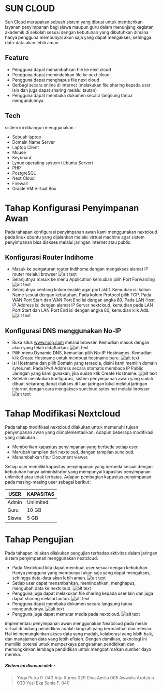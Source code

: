 # SUN CLOUD
Sun Cloud merupakan sebuah sistem yang dibuat untuk memberikan layanan penyimpanan bagi siswa maupun guru dalam menunjang kegiatan akademik di sekolah sesuai dengan kebutuhan yang dibutuhkan dimana hanya pengguna mempunyai akun saja yang dapat mengakses, sehingga data-data akan lebih aman.

## Feature

- Pengguna dapat menambahkan file ke next cloud
- Pengguna dapat memindahkan file ke next cloud 
- Pengguna dapat menghapus file next cloud 
- Berbagi secara online di internet (melakukan file sharing kepada user lain dan juga dapat sharing melalui tautan)
- Pengguna dapat membuka dokumen secara langsung tanpa mengunduhnya.



## Tech
sistem ini dibangun menggunakan : 
- Sebuah laptop
- Domain Name Server 
- Laptop Client 
- Mouse 
- Keyboard 
- Lynux operating system (Ubuntu Server) 
- PHP 
-  PostgreSQL  
-  Next Cloud
-  Firewall
-   Oracle VM Virtual Box


# Tahap Konfigurasi Penyimpanan Awan
Pada tahapan konfigurasi penyimpanan awan kami menggunakan nextcloud pada linux ubuntu yang dijalankan melalui virtual machine agar sistem penyimpanan bisa diakses melalui jaringan internet atau public.

## Konfigurasi Router Indihome 

- Masuk ke pengaturan router Indihome dengan mengakses alamat IP router melalui browser
![alt text](https://github.com/Dinaamilia/Sun-Cloud/blob/main/konfig%20router%201.png?raw=true)
- Selanjutnya masuk ke menu Application kemudian pilih Port Forwarding 
![alt text](https://github.com/Dinaamilia/Sun-Cloud/blob/main/konfig%20router%202.png?raw=true)
- Selanjutnya centang kolom enable agar port aktif. Kemudian isi kolom Name sesuai dengan kebutuhan, Pada kolom Protocol pilih TCP. Pada WAN Port Start dan WAN Port End isi dengan angka 80. Pada LAN Host IP Address isi dengan alamat IP Server nextcloud, kemudian pada LAN Port Start dan LAN Port End isi dengan angka 80, kemudian klik Add.
![alt text](https://github.com/Dinaamilia/Sun-Cloud/blob/main/konfig%20router%203.png?raw=true)
## Konfigurasi DNS menggunakan No-IP
- Buka situs www.noip.com melalui browser. Kemudian masuk dengan akun yang telah didaftarkan.
![alt text](https://github.com/Dinaamilia/Sun-Cloud/blob/main/konfig%20DNS%201.png?raw=true)
- Pilih menu Dynamic DNS, kemudian pilih No-IP Hostnames. Kemudian klik Create Hostname untuk membuat hostname baru.
![alt text](https://github.com/Dinaamilia/Sun-Cloud/blob/main/konfig%20DNS%202.png?raw=true)
- Isi Hostname dan pilih Domain yang tersedia, disini kami memilih domain sytes.net. Pada IPv4 Address secara otomatis membaca IP Public Jaringan yang kami gunakan, jika sudah klik Create Hostname.
![alt text](https://github.com/Dinaamilia/Sun-Cloud/blob/main/konfig%20DNS%203.png?raw=true)
- Setelah melakukan konfigurasi, sistem penyimpanan awan yang sudah dibuat sekarang dapat diakses di luar jaringan lokal melalui jaringan internet dengan cara mengakses suncloud.sytes.net melalui browser. 
![alt text](https://github.com/Dinaamilia/Sun-Cloud/blob/main/konfig%20DNS%204.png?raw=true)

# Tahap Modifikasi Nextcloud
Pada tahap modifikasi nextcloud dilakukan untuk memenuhi tujuan penyimpanan awan yang diimplementasikan. Adapun beberapa modifikasi yang dilakukan : 
- Memberikan kapasitas penyimpanan yang berbeda setiap user.
- Merubah tampilan dari nextcloud, dengan tampilan suncloud.
- Menambahkan fitur Document viewer.

Setiap user memiliki kapasitas penyimpanan yang berbeda sesuai dengan kebutuhan hanya administrator yang mempunyai kapasitas penyimpanan unlimited atau tidak terbatas. Adapun pembagian kapasitas penyimpanan pada masing-masing user sebagai berikut : 

| USER | KAPASITAS |
| ------ | ------ |
| Admin | Unlimited |
| Guru | 10 GB |
| Siswa | 5 GB |

# Tahap Pengujian
Pada tahapan ini akan dilakukan pengujian terhadap aktivitas dalam jaringan sistem penyimpanan menggunakan nextcloud. 

- Pada Nextcloud kita dapat membuat user sesuai dengan kebutuhan. Hanya pengguna yang mempunyai akun saja yang dapat mengakses, sehingga data-data akan lebih aman.
![alt text](https://github.com/Dinaamilia/Sun-Cloud/blob/main/PENGUJIAN%201.png?raw=true)
- Setiap user dapat menambahkan, memindahkan, menghapus, mengubah data ke nextcloud. 
![alt text](https://github.com/Dinaamilia/Sun-Cloud/blob/main/pengujian%202.png?raw=true)
- Pengguna juga dapat melakukan file sharing kepada user lain dan juga dapat sharing melalui tautan. 
![alt text](https://github.com/Dinaamilia/Sun-Cloud/blob/main/pengujian%203.png?raw=true)
- Pengguna dapat membuka dokumen secara langsung tanpa mengunduhnya.
![alt text](https://github.com/Dinaamilia/Sun-Cloud/blob/main/pengujian%204.png?raw=true)
- Pengguna juga dapat memutar media pada nextcloud. 
![alt text](https://github.com/Dinaamilia/Sun-Cloud/blob/main/pengujian%205.png?raw=true)

implementasi penyimpanan awan menggunakan Nextcloud pada mesin virtual di bidang pendidikan adalah langkah yang bermanfaat dan relevan. Hal ini memungkinkan akses data yang mudah, kolaborasi yang lebih baik, dan manajemen data yang lebih efisien.   Dengan demikian, teknologi ini memiliki potensi untuk memperkaya pengalaman pendidikan dan memungkinkan lembaga pendidikan untuk mengoptimalkan sumber daya mereka.


##### Sistem ini disusun oleh :
> Yoga Putra R.		043
> Arju Kurnia		029
> Dina Amilia		008
> Awwalia Arofatun 	030
> Yusi Eka Sonia F.	040


